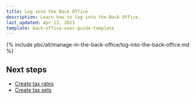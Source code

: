 ```yaml
---
title: Log into the Back Office
description: Learn how to log into the Back Office.
last_updated: Apr 13, 2023
template: back-office-user-guide-template
---
```


{% include pbc/all/manage-in-the-back-office/log-into-the-back-office.md %} <!-- To edit, see /_includes/pbc/all/manage-in-the-back-office/log-into-the-back-office.md -->

## Next steps

* [Create tax rates](/docs/pbc/all/tax-management/{{page.version}}/spryker-tax/base-shop/manage-in-the-back-office/create-tax-rates.html)
* [Create tax sets](/docs/pbc/all/tax-management/{{page.version}}/spryker-tax/base-shop/manage-in-the-back-office/create-tax-sets.html)
